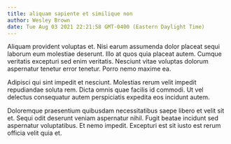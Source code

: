 ```yaml
---
title: aliquam sapiente et similique non
author: Wesley Brown
date: Tue Aug 03 2021 22:21:58 GMT-0400 (Eastern Daylight Time)
---
```

Aliquam provident voluptas et. Nisi earum assumenda dolor placeat sequi laborum eum molestiae deserunt. Illo at quos quia placeat autem. Cumque veritatis excepturi sed enim veritatis. Nesciunt vitae voluptas dolorum aspernatur tenetur error tenetur. Porro nemo maxime ea.

 Adipisci qui sint impedit et nesciunt. Molestias rerum velit impedit repudiandae soluta rem. Dicta omnis quae facilis id commodi. Ut vel delectus consequatur autem perspiciatis expedita eos incidunt autem.

 Doloremque praesentium quibusdam necessitatibus saepe libero et velit sit et. Sequi odit deserunt veniam aspernatur nihil. Fugit beatae incidunt sed aspernatur voluptatibus. Et nemo impedit. Excepturi est sit iusto est rerum officia velit quia et.